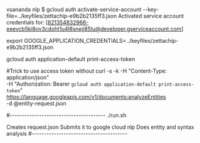 
vsananda nlp $ gcloud auth activate-service-account --key-file=../keyfiles/zettachip-e9b2b2135ff3.json
Activated service account credentials for: [821354832966-eeevcb5ki8ov3cdoht1u4l8snejj85lu@developer.gserviceaccount.com]

export GOOGLE_APPLICATION_CREDENTIALS=../keyfiles/zettachip-e9b2b2135ff3.json

gcloud auth application-default print-access-token

#Trick to use access token without
curl -s -k -H "Content-Type: application/json" \
  -H "Authorization: Bearer `gcloud auth application-default print-access-token`" \
    https://language.googleapis.com/v1/documents:analyzeEntities \
      -d @entity-request.json

#---------------------------------------
./run.sh <textfile>

Creates request.json
Submits it to google cloud nlp
Does entity and syntax analysis
#---------------------------------------
